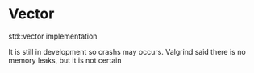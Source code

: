 # Vector
std::vector implementation

It is still in development so crashs may occurs.
Valgrind said there is no memory leaks, but it is not certain
